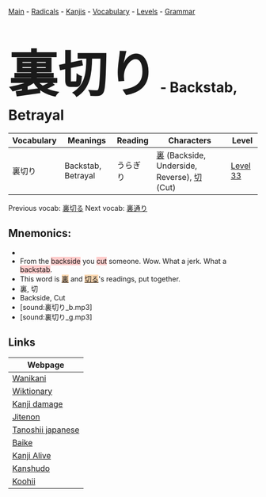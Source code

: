 <style> bigfont {font-size: 100px}</style>
[Main](../README.md) -
[Radicals](../radicals.md) -
[Kanjis](../kanjis.md) -
[Vocabulary](../vocabulary.md) -
[Levels](../levels.md) -
[Grammar](../grammar.md)
# <bigfont> 裏切り</bigfont> - Backstab, Betrayal 

| Vocabulary | Meanings | Reading | Characters | Level |
| --- | --- | --- | --- | --- |
| 裏切り | Backstab, Betrayal | うらぎり |  [裏](../kanjis/裏.md) (Backside, Underside, Reverse), [切](../kanjis/切.md) (Cut) | [Level 33](../levels/wk_level33.md) |

Previous vocab: [裏切る](裏切る.md) Next vocab: [裏通り](裏通り.md) 

## Mnemonics:

* 
* From the <span style="background-color:#ffcccb"> backside</span> you <span style="background-color:#ffcccb"> cut</span> someone. Wow. What a jerk. What a <span style="background-color:#ffcccb"> backstab</span>.
* This word is <span style="background-color:#fed8b1"> [裏](https://jisho.org/search/裏)</span> and <span style="background-color:#fed8b1"> [切る](https://jisho.org/search/切る)</span>'s readings, put together.
* 裏, 切
* Backside, Cut
* [sound:裏切り_b.mp3]
* [sound:裏切り_g.mp3]


## Links 

| Webpage |
| --- |
| [Wanikani          ](https://www.wanikani.com/kanji/裏切り) |
| [Wiktionary        ](https://en.wiktionary.org/wiki/裏切り) |
| [Kanji damage      ](http://www.kanjidamage.com/kanji/search?utf8=✓&q=裏切り) |
| [Jitenon           ](https://jitenon.com/kanji/裏切り) |
| [Tanoshii japanese ](https://www.tanoshiijapanese.com/dictionary/kanji.cfm?k=裏切り) |
| [Baike             ](https://baike.baidu.com/item/裏切り) |
| [Kanji Alive       ](https://app.kanjialive.com/裏切り) |
| [Kanshudo          ](https://www.kanshudo.com/searchmn?q=裏切り) |
| [Koohii            ](https://kanji.koohii.com/study/kanji/裏切り) |
